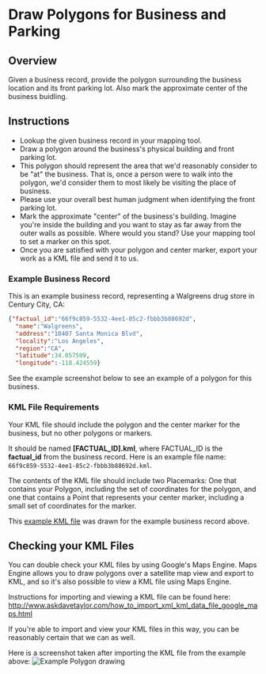 Draw Polygons for Business and Parking
======================================

## Overview

Given a business record, provide the polygon surrounding the business location and its front parking lot. Also mark the approximate center of the business buidling.

## Instructions

* Lookup the given business record in your mapping tool.
* Draw a polygon around the business's physical building and front parking lot.
* This polygon should represent the area that we'd reasonably consider to be "at" the business. That is, once a person were to walk into the polygon, we'd consider them to most likely be visiting the place of business.
* Please use your overall best human judgment when identifying the front parking lot.
* Mark the approximate "center" of the business's building. Imagine you're inside the building and you want to stay as far away
  from the outer walls as possible. Where would you stand? Use your mapping tool to set a marker on this spot.
* Once you are satisfied with your polygon and center marker, export your work as a KML file and send it to us.

### Example Business Record

This is an example business record, representing a Walgreens drug store in Century City, CA:

```json
{"factual_id":"66f9c859-5532-4ee1-85c2-fbbb3b88692d",
  "name":"Walgreens",
  "address":"10407 Santa Monica Blvd",
  "locality":"Los Angeles",
  "region":"CA",
  "latitude":34.057509,
  "longitude":-118.424559}
```

See the example screenshot below to see an example of a polygon for this business.

### KML File Requirements

Your KML file should include the polygon and the center marker for the business, but no other polygons or markers.

It should be named __[FACTUAL_ID].kml__, where FACTUAL_ID is the **factual_id** from the business record. Here is an example file name:
`66f9c859-5532-4ee1-85c2-fbbb3b88692d.kml`.

The contents of the KML file should include two Placemarks: One that contains your Polygon, including the set of coordinates for the polygon, and one that contains a Point that represents your center marker, including a small set of coordinates for the marker.

This [example KML file](https://raw.github.com/Factual/public-works/master/polygons/building_and_parking/examples/stores/66f9c859-5532-4ee1-85c2-fbbb3b88692d.kml)
was drawn for the example business record above.

## Checking your KML Files

You can double check your KML files by using Google's Maps Engine. Maps Engine allows you to
draw polygons over a satellite map view and export to KML, and so it's also possible to view a
KML file using Maps Engine.

Instructions for importing and viewing a KML file can be found here:
http://www.askdavetaylor.com/how_to_import_xml_kml_data_file_google_maps.html

If you're able to import and view your KML files in this way, you can be reasonably certain that we can as well.

Here is a screenshot taken after importing the KML file from the example above:
![Example Polygon drawing](https://github.com/Factual/public-works/raw/master/polygons/building_and_parking/examples/stores/66f9c859-5532-4ee1-85c2-fbbb3b88692d.png)

